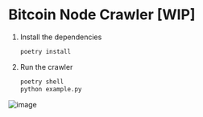 # Bitcoin Node Crawler [WIP]

1. Install the dependencies
    ```bash
    poetry install
    ```
2. Run the crawler
    ```bash
    poetry shell
    python example.py
    ```

![image](https://user-images.githubusercontent.com/1169974/55775967-27f5d900-5a69-11e9-8733-fb31f5add62d.png)
